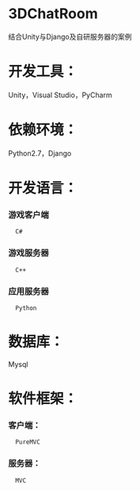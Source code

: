 # 3DChatRoom
结合Unity与Django及自研服务器的案例

# 开发工具：
  Unity，Visual Studio，PyCharm
# 依赖环境：
  Python2.7，Django
# 开发语言：
###     游戏客户端
      C#
###     游戏服务器
      C++
###     应用服务器
      Python
# 数据库：
  Mysql
# 软件框架：
###     客户端：
      PureMVC
### 服务器：
      MVC

